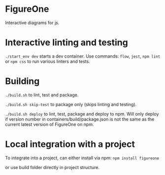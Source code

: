 # FigureOne

Interactive diagrams for js.


# Interactive linting and testing

`./start_env dev` starts a dev container. Use commands: `flow`, `jest`, `npm lint` or `npm css` to run various linters and tests.


# Building

`./build.sh` to lint, test and package.

`./build.sh skip-test` to package only (skips linting and testing).

`./build.sh deploy` to lint, test, package and deploy to npm. Will only deploy if version number in containers/build/package.json is not the same as the current latest version of FigureOne on npm.


# Local integration with a project

To integrate into a project, can either install via npm:
`npm install figureone`

or use build folder directly in project structure.